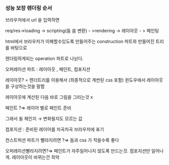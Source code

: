 ### 성능 보장 렌더링 순서

브라우저에서 url 을 입력하면

req/res→loading → scripting(돔 쏨 변환) - >rendering → 레이아웃 - > 페인팅

html에서 브라우저가 이해할수있도록 만들어주는 construction 파트와 만들어진 트리를 바탕으로

렌더링하게되는 operation 파트로 나뉜다.

오퍼레이션 파트 : 레이아웃 , 페인트, 컴포지션

레이아웃? = 렌더트리를 이용해서 (최종적으로 계싼된 css 포함) 윈도우에서 레이아웃을 구상하는것을 말함

레이아웃에 계산된 다음 바로 그림을 그리는것 x

페인트 ?⇒ 레이어 별로 페인트 준비

그래서 윌 체인지 → 변화될지도 모르는 값

컴포지션 : 준비된 레이어를 차곡차곡 브라우저에 표기

컨스트럭션 파트가 빨라지려면 ?⇒ 돔과 css 가 작을수록 좋다

오퍼레이션빨라지려면?⇒ 페인트가 자주일어나지 않도록 만드는것. 컴포지션만 일어나게. 레이아웃이 바뀌는건 최악
